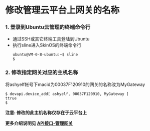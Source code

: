 

# 修改管理云平台上网关的名称

### 1. 登录到Ubuntu云管理的终端命令行    
- 通过SSH或其它终端工具登陆到Ubuntu   
- 执行sline进入SkinOS的终端命令行   
    ```
    ubuntu@VM-0-8-ubuntu:~$ sline
    $
    ```   

### 2. 修改指定网关对应的主机名称   
将ashyelf帐号下macid为00037F120910的网关的名称改为MyGateway   
```shell
$ devapi.device_add[ ashyelf, 00037F120910, MyGateway ]
ttrue
$
```    

**注意: 修改的此主机名称仅存在于云平台上**


**更多介绍说明见 [API接口-管理网关](../../com/devms/api_device.md)**   






